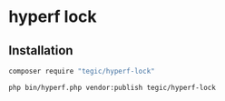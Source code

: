 # hyperf lock

## Installation


```bash
composer require "tegic/hyperf-lock"
```


```bash
php bin/hyperf.php vendor:publish tegic/hyperf-lock
```
